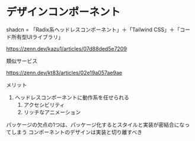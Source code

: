 # デザインコンポーネント

shadcn = 「Radix系ヘッドレスコンポーネント」＋「Tailwind CSS」＋「コード所有型UIライブラリ」

https://zenn.dev/kazu1/articles/07d88ded5e7209

類似サービス

https://zenn.dev/kt83/articles/02e19a057ae9ae

メリット

1. ヘッドレスコンポーネントに動作系を任せられる
    1. アクセシビリティ
    2. リッチなアニメーション

パッケージの欠点の1つは、パッケージ化するとスタイルと実装が密結合になってしまう
コンポーネントのデザインは実装と切り離すべき
